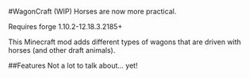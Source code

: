 #WagonCraft (WIP)
Horses are now more practical.

Requires forge 1.10.2-12.18.3.2185+

This Minecraft mod adds different types of wagons that are driven with horses (and other draft animals).

##Features
Not a lot to talk about... yet!
